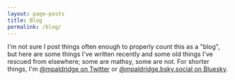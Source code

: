 ```yaml
---
layout: page-posts
title: Blog
permalink: /blog/
---
```


I'm not sure I post things often enough to properly count this as a "blog", but here are some things I've written recently and some old things I've rescued from elsewhere; some are mathsy, some are not. For shorter things, I'm [@mpaldridge on Twitter](https://twitter.com/mpaldridge) or [@mpaldridge.bsky.social on Bluesky](https://bsky.app/profile/mpaldridge.bsky.social).

